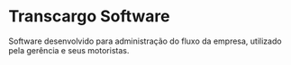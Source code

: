 # Transcargo Software

Software desenvolvido para administração do fluxo da empresa, utilizado pela gerência e seus motoristas.
